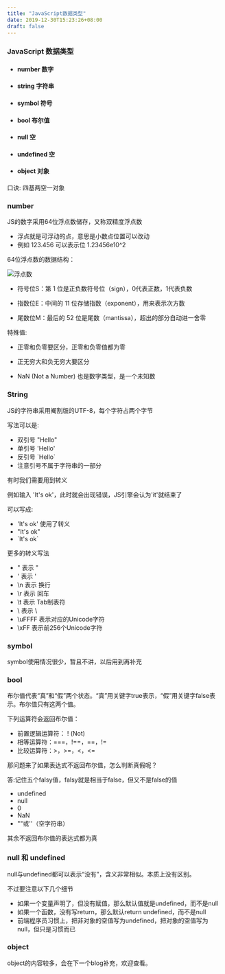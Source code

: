 ```yaml
---
title: "JavaScript数据类型"
date: 2019-12-30T15:23:26+08:00
draft: false
---
```



### JavaScript 数据类型

* #### number 数字
* #### string 字符串
* #### symbol 符号
* #### bool 布尔值
* #### null 空
* #### undefined 空
* #### object 对象

口诀: 四基两空一对象

### number

JS的数字采用64位浮点数储存，又称双精度浮点数

* 浮点就是可浮动的点，意思是小数点位置可以改动
* 例如 123.456 可以表示位 1.23456e10^2

64位浮点数的数据结构：

![浮点数](/images/浮点数.png)

* 符号位S：第 1 位是正负数符号位（sign），0代表正数，1代表负数

* 指数位E：中间的 11 位存储指数（exponent），用来表示次方数

* 尾数位M：最后的 52 位是尾数（mantissa），超出的部分自动进一舍零

特殊值:

* 正零和负零要区分，正零和负零值都为零

* 正无穷大和负无穷大要区分

* NaN (Not a Number) 也是数字类型，是一个未知数

### String

JS的字符串采用阉割版的UTF-8，每个字符占两个字节

写法可以是:
* 双引号 "Hello"
* 单引号 'Hello'
* 反引号 \`Hello\`
* 注意引号不属于字符串的一部分

有时我们需要用到转义

例如输入 'It's ok'，此时就会出现错误，JS引擎会认为'it'就结束了

可以写成:
* 'It\'s ok'  使用了转义
* "It's ok"
* \`It's ok\`

更多的转义写法

* \" 表示 "
* \' 表示 '
* \n 表示 换行
* \r 表示 回车
* \t 表示 Tab制表符
* \\ 表示 \
* \uFFFF 表示对应的Unicode字符
* \xFF 表示前256个Unicode字符

### symbol

symbol使用情况很少，暂且不讲，以后用到再补充

### bool

布尔值代表“真”和“假”两个状态。“真”用关键字true表示，“假”用关键字false表示。布尔值只有这两个值。

下列运算符会返回布尔值：

* 前置逻辑运算符： ! (Not)
* 相等运算符：===，!==，==，!=
* 比较运算符：>，>=，<，<=

那问题来了如果表达式不返回布尔值，怎么判断真假呢？

答:记住五个falsy值，falsy就是相当于false，但又不是false的值
* undefined
* null
* 0
* NaN
* ""或''（空字符串）

其余不返回布尔值的表达式都为真

### null 和 undefined

null与undefined都可以表示“没有”，含义非常相似。本质上没有区别。

不过要注意以下几个细节

* 如果一个变量声明了，但没有赋值，那么默认值就是undefined，而不是null
* 如果一个函数，没有写return，那么默认return undefined，而不是null
* 前端程序员习惯上，把非对象的空值写为undefined，把对象的空值写为null，但只是习惯而已

### object

object的内容较多，会在下一个blog补充，欢迎查看。